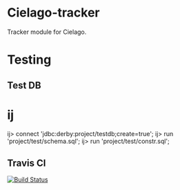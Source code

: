 Cielago-tracker
===============

Tracker module for Cielago.

# Testing

## Test DB

  # ij
  ij> connect 'jdbc:derby:project/testdb;create=true';
  ij> run 'project/test/schema.sql';
  ij> run 'project/test/constr.sql';

## Travis CI

[![Build Status](https://secure.travis-ci.org/cchantep/cielago-tracker.png?branch=develop)](http://travis-ci.org/cchantep/cielago-tracker)
